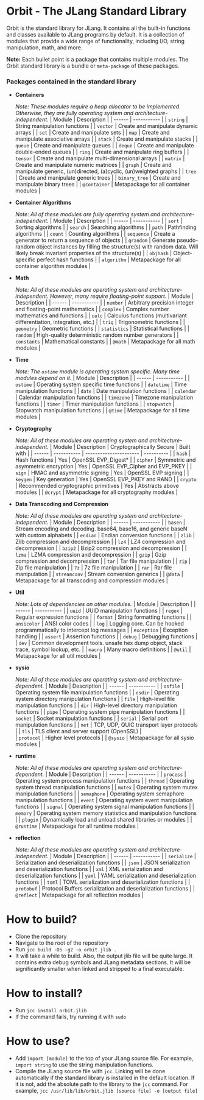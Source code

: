 # Orbit - The JLang Standard Library

Orbit is the standard library for JLang. It contains all the built-in functions and classes available to JLang programs by default. It is a collection of modules that provide a wide range of functionality, including I/O, string manipulation, math, and more.

**Note:** Each bullet point is a package that contains multiple modules. The Orbit standard library is a bundle or `meta-package` of these packages.

### Packages contained in the standard library
- **Containers**

    *Note: These modules require a heap allocator to be implemented. Otherwise, they are fully operating system and architecture-independent.*
    | Module | Description |
    | ------ | ----------- |
    | `string` | String manipulation functions |
    | `vector` | Create and manipulate dynamic arrays |
    | `set` | Create and manipulate sets |
    | `map` | Create and manipulate associative arrays |
    | `stack` | Create and manipulate stacks |
    | `queue` | Create and manipulate queues |
    | `deque` | Create and manipulate double-ended queues |
    | `ring` | Create and manipulate ring buffers |
    | `tensor` | Create and manipulate multi-dimensional arrays |
    | `matrix` | Create and manipulate numeric matrices |
    | `graph` | Create and manipulate generic, (un)directed, (a)cyclic, (un)weighted graphs |
    | `tree` | Create and manipulate generic trees |
    | `binary_tree` | Create and manipulate binary trees |
    | `@container` | Metapackage for all container modules |

- **Container Algorithms**

    *Note: All of these modules are fully operating system and architecture-independent.*
    | Module | Description |
    | ------ | ----------- |
    | `sort` | Sorting algorithms |
    | `search` | Searching algorithms |
    | `path` | Pathfinding algorithms |
    | `count` | Counting algorithms |
    | `sequence` | Create a generator to return a sequence of objects |
    | `qrandom` | Generate pseudo-random object instances by filling the structure(s) with random data. Will likely break invariant properties of the structure(s) |
    | `objhash` | Object-specific perfect hash functions |
    | `algorithm` | Metapackage for all container algorithm modules |

- **Math**

    *Note: All of these modules are operating system and architecture-independent. However, many require floating-point support.*
    | Module | Description |
    | ------ | ----------- |
    | `number` | Arbitrary precision integer and floating-point mathematics |
    | `complex` | Complex number mathematics and functions |
    | `calc` | Calculus functions (multivariant differentiation, integration, etc.) |
    | `trig` | Trigonometric functions |
    | `geometry` | Geometric functions |
    | `statistics` | Statistical functions |
    | `random` | High-quality deterministic random number generators |
    | `constants` | Mathematical constants |
    | `@math` | Metapackage for all math modules |

- **Time**

    *Note: The `ostime` module is operating system specific. Many time modules depend on it.*
    | Module | Description |
    | ------ | ----------- |
    | `ostime` | Operating system specific time functions |
    | `datetime` | Time manipulation functions |
    | `date` | Date manipulation functions |
    | `calendar` | Calendar manipulation functions |
    | `timezone` | Timezone manipulation functions |
    | `timer` | Timer manipulation functions |
    | `stopwatch` | Stopwatch manipulation functions |
    | `@time` | Metapackage for all time modules |

- **Cryptography**

    *Note: All of these modules are operating system and architecture-independent.*
    | Module | Description | Cryptographically Secure | Built with |
    | ------ | ----------- | ---------------------- | ---------- |
    | `hash` | Hash functions | Yes | OpenSSL EVP_Digest* |
    | `cipher` | Symmetric and asymmetric encryption | Yes | OpenSSL EVP_Cipher and EVP_PKEY |
    | `sign` | HMAC and asymmetric signing | Yes | OpenSSL EVP signing |
    | `keygen` | Key generation | Yes | OpenSSL EVP_PKEY and RAND |
    | `crypto` | Recommended cryptographic primitives | Yes | Abstracts above modules |
    | `@crypt` | Metapackage for all cryptography modules |

- **Data Transcoding and Compression**

    *Note: All of these modules are operating system and architecture-independent.*
    | Module | Description |
    | ------ | ----------- |
    | `basen` | Stream encoding and decoding. base64, base16, and generic baseN with custom alphabets |
    | `endian` | Endian conversion functions |
    | `zlib` | Zlib compression and decompression |
    | `lz4` | LZ4 compression and decompression |
    | `bzip2` | Bzip2 compression and decompression |
    | `lzma` | LZMA compression and decompression |
    | `gzip` | Gzip compression and decompression |
    | `tar` | Tar file manipulation |
    | `zip` | Zip file manipulation |
    | `7z` | 7z file manipulation |
    | `rar` | Rar file manipulation |
    | `streamconv` | Stream conversion generics |
    | `@data` | Metapackage for all transcoding and compression modules |

- **Util**

    *Note: Lots of dependencies on other modules.*
    | Module | Description |
    | ------ | ----------- |
    | `uuid` | UUID manipulation functions |
    | `regex` | Regular expression functions |
    | `format` | String formatting functions |
    | `ansicolor` | ANSI color codes |
    | `log` | Logging core. Can be hooked programmatically to intercept log messages |
    | `exception` | Exception handling |
    | `assert` | Assertion functions |
    | `debug` | Debugging functions |
    | `dev` | Common development tools. unsafe hex dump object, stack trace, symbol lookup, etc. |
    | `macro` | Many macro definitions |
    | `@util` | Metapackage for all util modules |

- **sysio**

    *Note: All of these modules are operating system and architecture-dependent.*
    | Module | Description |
    | ------ | ----------- |
    | `osfile` | Operating system file manipulation functions |
    | `osdir` | Operating system directory manipulation functions |
    | `file` | High-level file manipulation functions |
    | `dir` | High-level directory manipulation functions |
    | `pipe` | Operating system pipe manipulation functions |
    | `socket` | Socket manipulation functions |
    | `serial` | Serial port manipulation functions |
    | `net` | TCP, UDP, QUIC transport layer protocols |
    | `tls` | TLS client and server support (OpenSSL) |   
    | `protocol` | Higher level protocols |
    | `@sysio` | Metapackage for all sysio modules |

- **runtime**

    *Note: All of these modules are operating system and architecture-dependent.*
    | Module | Description |
    | ------ | ----------- |
    | `process` | Operating system process manipulation functions |
    | `thread` | Operating system thread manipulation functions |
    | `mutex` | Operating system mutex manipulation functions |
    | `semaphore` | Operating system semaphore manipulation functions |
    | `event` | Operating system event manipulation functions |
    | `signal` | Operating system signal manipulation functions |
    | `memory` | Operating system memory statistics and manipulation functions |
    | `plugin` | Dynamically load and unload shared libraries or modules |
    | `@runtime` | Metapackage for all runtime modules |

- **reflection**

    *Note: All of these modules are operating system and architecture-independent.*
    | Module | Description |
    | ------ | ----------- |
    | `serialize` | Serialization and deserialization functions |
    | `json` | JSON serialization and deserialization functions |
    | `xml` | XML serialization and deserialization functions |
    | `yaml` | YAML serialization and deserialization functions |
    | `toml` | TOML serialization and deserialization functions |
    | `protobuf` | Protocol Buffers serialization and deserialization functions |
    | `@reflect` | Metapackage for all reflection modules |


# How to build?
- Clone the repository
- Navigate to the root of the repository
- Run `jcc build -O5 -g2 -o orbit.jlib .`
- It will take a while to build. Also, the output jlib file will be quite large. It contains extra debug symbols and JLang metadata sections. It will be significantly smaller when linked and stripped to a final executable.

# How to install?
- Run `jcc install orbit.jlib`
- If the command fails, try running it with `sudo`

# How to use?
- Add `import [module]` to the top of your JLang source file. For example, `import string` to use the string manipulation functions.
- Compile the JLang source file with `jcc`. Linking will be done automatically if the standard library is installed in the default location. If it is not, add the absolute path to the library to the `jcc` command. For example, `jcc /usr/lib/lib/orbit.jlib [source file] -o [output file]`

